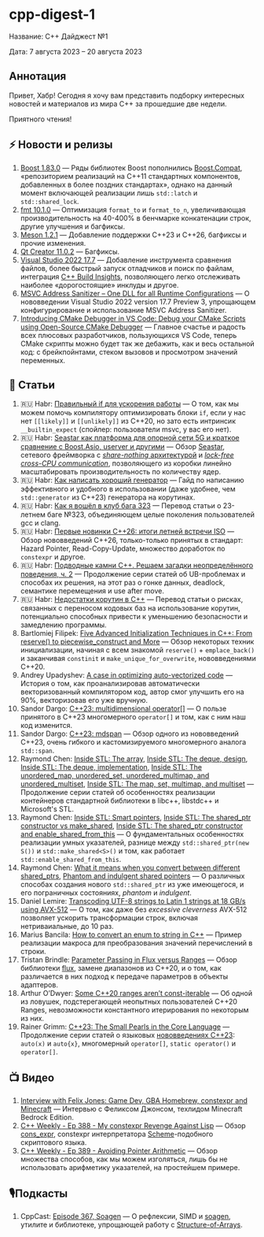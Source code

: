 # cpp-digest-1

Название: C++ Дайджест №1

Дата: 7 августа 2023 – 20 августа 2023

## Аннотация

Привет, Хабр! Сегодня я хочу вам представить подборку интересных новостей и материалов из мира C++ за прошедшие две недели.

Приятного чтения!

## ⚡️️ Новости и релизы

1. [Boost 1.83.0](https://www.boost.org/users/history/version_1_83_0.html) — Ряды библиотек Boost пополнились [Boost.Compat](https://www.boost.org/doc/libs/1_83_0/libs/compat/doc/html/compat.html), «‎репозиторием реализаций на C++11 стандартных компонентов, добавленных в более поздних стандартах»‎, однако на данный момент включающей реализации лишь `std::latch` и `std::shared_lock`.
2. [fmt 10.1.0](https://github.com/fmtlib/fmt/releases/tag/10.1.0) — Оптимизация `format_to` и `format_to_n`, увеличивающая производительность на 40-400% в бенчмарке конкатенации строк, другие улучшения и багфиксы.
3. [Meson 1.2.1](https://github.com/mesonbuild/meson/releases/tag/1.2.1) — Добавление поддержки C++23 и C++26, багфиксы и прочие изменения.
4. [Qt Creator 11.0.2](https://www.qt.io/blog/qt-creator-11.0.2-released) — Багфиксы.
5. [Visual Studio 2022 17.7](https://devblogs.microsoft.com/cppblog/whats-new-for-c-developers-in-visual-studio-2022-17-7/) — Добавление инструмента сравнения файлов, более быстрый запуск отладчиков  и поиск по файлам, интеграция [C++ Build Insights](https://devblogs.microsoft.com/cppblog/introducing-c-build-insights/), позволяющего легко отслеживать наиболее «‎дорогостоящие»‎ инклуды и другое.
6. [MSVC Address Sanitizer – One DLL for all Runtime Configurations](https://devblogs.microsoft.com/cppblog/msvc-address-sanitizer-one-dll-for-all-runtime-configurations/) — О нововведении Visual Studio 2022 version 17.7 Preview 3, упрощающем конфигурирование и использование MSVC Address Sanitizer.
7. [Introducing CMake Debugger in VS Code: Debug your CMake Scripts using Open-Source CMake Debugger](https://devblogs.microsoft.com/cppblog/introducing-cmake-debugger-in-vs-code-debug-your-cmake-scripts-using-open-source-cmake-debugger/) — Главное счастье и радость всех плюсовых разработчиков, пользующихся VS Code, теперь CMake скрипты можно будет так же дебажить, как и весь остальной код: с брейкпойнтами, стеком вызовов и просмотром значений переменных.

## 📝 Статьи

1. 🇷🇺 Habr: [Правильный if для ускорения работы](https://habr.com/ru/companies/stc_spb/articles/752974/) — О том, как мы можем помочь компилятору оптимизировать блоки `if`, если у нас нет `[[likely]]` и `[[unlikely]]` из C++20, но зато есть интринсик `__builtin_expect` (спойлер: пользователи msvc, у вас его нет).
2. 🇷🇺 Habr: [Seastar как платформа для опорной сети 5G и краткое сравнение с Boost.Asio, userver и другими](https://habr.com/ru/companies/yadro/articles/751830/) — Обзор [Seastar](https://seastar.io/), сетевого фреймворка с [_share-nothing_ архитектурой](https://github.com/scylladb/seastar/wiki/SMP) и [_lock-free cross-CPU communication_](https://www.scylladb.com/2018/02/15/memory-barriers-seastar-linux/), позволяющего из коробки линейно масштабировать производительность по количеству ядер.
3. 🇷🇺 Habr: [Как написать хороший генератор](https://habr.com/ru/articles/754314/) — Гайд по написанию эффективного и удобного в использовании (даже удобнее, чем `std::generator` из C++23) генератора на корутинах.
4. 🇷🇺 Habr: [Как я вошёл в клуб бага 323](https://habr.com/ru/articles/754730/) — Перевод статьи о 23-летнем баге №323, объединяющем целые поколения пользователей gcc и clang.
5. 🇷🇺 Habr: [Первые новинки C++26: итоги летней встречи ISO](https://habr.com/ru/companies/yandex/articles/753260/) — Обзор нововведений C++26, только-только принятых в стандарт: Hazard Pointer, Read-Copy-Update, множество доработок по `constexpr` и другое.
6. 🇷🇺 Habr: [Подводные камни C++. Решаем загадки неопределённого поведения, ч. 2](https://habr.com/ru/companies/ncloudtech/articles/755004/) — Продолжение серии статей об UB-проблемах и способах их решения, на этот раз о гонке данных, deadlock, семантике перемещения и use after move.
7. 🇷🇺 Habr: [Недостатки корутин в C++](https://habr.com/ru/companies/ruvds/articles/755246/) — Перевод статьи о рисках, связанных с переносом кодовых баз на использование корутин, потенциально способных привести к уменьшению безопасности и замедлению программы.
8. Bartlomiej Filipek: [Five Advanced Initialization Techniques in C++: From reserve() to piecewise_construct and More](https://www.cppstories.com/2023/five-adv-init-techniques-cpp/) — Обзор некоторых техник инициализации, начиная с всем знакомой `reserve()` + `emplace_back()` и заканчивая `constinit` и `make_unique_for_overwrite`, нововведениями C++20.
9. Andrey Upadyshev: [A case in optimizing auto-vectorized code](https://oliora.github.io/2023/08/07/Optimizing-auto-vectorized-code.html) — История о том, как проанализировав автоматически векторизованный компилятором код, автор смог улучшить его на 90%, векторизовав его уже вручную.
10. Sandor Dargo: [C++23: multidimensional operator[]](https://www.sandordargo.com/blog/2023/08/09/cpp23-multidimensional-subscription-operator) — О пользе принятого в C++23 многомерного `operator[]` и том, как с ним наш код изменится.
11. Sandor Dargo: [C++23: mdspan](https://www.sandordargo.com/blog/2023/08/15/cpp23-mdspan-mdsarray) — Обзор одного из нововведений C++23, очень гибкого и кастомизируемого многомерного аналога `std::span`.
12. Raymond Chen: [Inside STL: The array](https://devblogs.microsoft.com/oldnewthing/20230811-00/?p=108591), [Inside STL: The deque, design](https://devblogs.microsoft.com/oldnewthing/20230809-00/?p=108577), [Inside STL: The deque, implementation](https://devblogs.microsoft.com/oldnewthing/20230810-00/?p=108587), [Inside STL: The unordered_map, unordered_set, unordered_multimap, and unordered_multiset](https://devblogs.microsoft.com/oldnewthing/20230808-00/?p=108572), [Inside STL: The map, set, multimap, and multiset](https://devblogs.microsoft.com/oldnewthing/20230807-00/?p=108562) — Продолжение серии статей об особенностях реализации контейнеров стандартной библиотеки в libc++, libstdc++ и Microsoft's STL.
13. Raymond Chen: [Inside STL: Smart pointers](https://devblogs.microsoft.com/oldnewthing/20230814-00/?p=108597), [Inside STL: The shared_ptr constructor vs make_shared](https://devblogs.microsoft.com/oldnewthing/20230815-00/?p=108602), [Inside STL: The shared_ptr constructor and enable_shared_from_this](https://devblogs.microsoft.com/oldnewthing/20230816-00/?p=108608) — О фундаментальных особенностях реализации умных указателей, разнице между `std::shared_ptr(new S())` и `std::make_shared<S>()` и том, как работает `std::enable_shared_from_this`.
14. Raymond Chen: [What it means when you convert between different shared_ptrs](https://devblogs.microsoft.com/oldnewthing/20230817-00/?p=108611), [Phantom and indulgent shared pointers](https://devblogs.microsoft.com/oldnewthing/20230818-00/?p=108619) — О различных способах создания нового `std::shared_ptr` из уже имеющегося, и его пограничных состояниях, _phantom_ и _indulgent_. 
15. Daniel Lemire: [Transcoding UTF-8 strings to Latin 1 strings at 18 GB/s using AVX-512](https://lemire.me/blog/2023/08/12/transcoding-utf-8-strings-to-latin-1-strings-at-12-gb-s-using-avx-512/) — О том, как даже без _excessive cleverness_ AVX-512 позволяет ускорить трансформации строк, включая нетриваиальные, до 10 раз.
16. Marius Bancila: [How to convert an enum to string in C++](https://mariusbancila.ro/blog/2023/08/17/how-to-convert-an-enum-to-string-in-cpp/) — Пример реализации макроса для преобразования значений перечислений в строки.
17. Tristan Brindle: [Parameter Passing in Flux versus Ranges](https://tristanbrindle.com/posts/parameter-passing-in-flux-vs-ranges) — Обзор библиотеки [flux](https://github.com/tcbrindle/flux), замене диапазонов из C++20, и о том, как различается в них подход к передаче параметров в объекты адаптеров.
18. Arthur O’Dwyer: [Some C++20 ranges aren’t const-iterable](https://quuxplusone.github.io/blog/2023/08/13/non-const-iterable-ranges/) — Об одной из ловушек, подстерегающей неопытных пользователей C++20 Ranges, невозможности константного итерирования по некоторым из них.
19. Rainer Grimm: [C++23: The Small Pearls in the Core Language](https://www.modernescpp.com/index.php/c23-more-small-pearls/) — Продолжение серии статей о языковых [нововведениях C++23](https://www.modernescpp.com/index.php/c23-the-small-pearls-in-the-core-language/): `auto(x)` и `auto{x}`, многомерный `operator[]`, `static operator()` и `operator[]`.

## 📺 Видео

1. [Interview with Felix Jones: Game Dev, GBA Homebrew, constexpr and Minecraft](https://www.youtube.com/watch?v=PxkgX2MTmQ8) — Интервью с Феликсом Джонсом, техлидом Minecraft Bedrock Edition.
2. [C++ Weekly - Ep 388 - My constexpr Revenge Against Lisp](https://www.youtube.com/watch?v=NQEE0k9i7FA) — Обзор [cons_expr](https://github.com/lefticus/cons_expr), constexpr интерпретатора [Scheme](https://ru.wikipedia.org/wiki/Scheme)-подобного скриптового языка.
3. [C++ Weekly - Ep 389 - Avoiding Pointer Arithmetic](https://www.youtube.com/watch?v=YahYVRS1Ktg) — Обзор множества способов, как мы можем изголяться, лишь бы не использовать арифметику указателей, на простейшем примере.

## 🎙️Подкасты

1. CppCast: [Episode 367, Soagen](https://cppcast.com/soagen/) — О рефлексии, SIMD и [soagen](https://marzer.github.io/soagen/), утилите и библиотеке, упрощающей работу с [Structure-of-Arrays](https://en.wikipedia.org/wiki/AoS_and_SoA).
